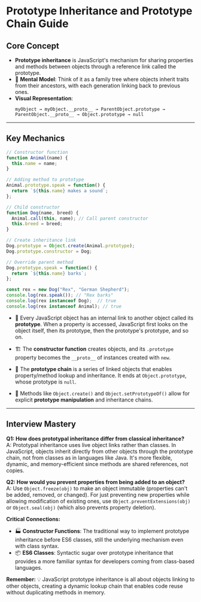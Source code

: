 # Prototype Inheritance and Prototype Chain Guide

## Core Concept
- **Prototype inheritance** is JavaScript's mechanism for sharing properties and methods between objects through a reference link called the prototype.
- 🌳 **Mental Model**: Think of it as a family tree where objects inherit traits from their ancestors, with each generation linking back to previous ones.
- **Visual Representation**:
  ```
  myObject → myObject.__proto__ → ParentObject.prototype → ParentObject.__proto__ → Object.prototype → null
  ```

---

## Key Mechanics

```javascript
// Constructor function
function Animal(name) {
  this.name = name;
}

// Adding method to prototype
Animal.prototype.speak = function() {
  return `${this.name} makes a sound`;
};

// Child constructor
function Dog(name, breed) {
  Animal.call(this, name); // Call parent constructor
  this.breed = breed;
}

// Create inheritance link
Dog.prototype = Object.create(Animal.prototype);
Dog.prototype.constructor = Dog;

// Override parent method
Dog.prototype.speak = function() {
  return `${this.name} barks`;
};

const rex = new Dog("Rex", "German Shepherd");
console.log(rex.speak()); // "Rex barks"
console.log(rex instanceof Dog);  // true
console.log(rex instanceof Animal); // true
```

- 🔗 Every JavaScript object has an internal link to another object called its **prototype**. When a property is accessed, JavaScript first looks on the object itself, then its prototype, then the prototype's prototype, and so on.

- 🏗️ The **constructor function** creates objects, and its `.prototype` property becomes the `__proto__` of instances created with `new`.

- 🧬 The **prototype chain** is a series of linked objects that enables property/method lookup and inheritance. It ends at `Object.prototype`, whose prototype is `null`.

- 🔄 Methods like `Object.create()` and `Object.setPrototypeOf()` allow for explicit **prototype manipulation** and inheritance chains.

---

## Interview Mastery

**Q1: How does prototypal inheritance differ from classical inheritance?**  
A: Prototypal inheritance uses live object links rather than classes. In JavaScript, objects inherit directly from other objects through the prototype chain, not from classes as in languages like Java. It's more flexible, dynamic, and memory-efficient since methods are shared references, not copies.

**Q2: How would you prevent properties from being added to an object?**  
A: Use `Object.freeze(obj)` to make an object immutable (properties can't be added, removed, or changed). For just preventing new properties while allowing modification of existing ones, use `Object.preventExtensions(obj)` or `Object.seal(obj)` (which also prevents property deletion).

**Critical Connections:**
- 🏭 **Constructor Functions**: The traditional way to implement prototype inheritance before ES6 classes, still the underlying mechanism even with class syntax.
- 📦 **ES6 Classes**: Syntactic sugar over prototype inheritance that provides a more familiar syntax for developers coming from class-based languages.

**Remember:** 💡 JavaScript prototype inheritance is all about objects linking to other objects, creating a dynamic lookup chain that enables code reuse without duplicating methods in memory.
